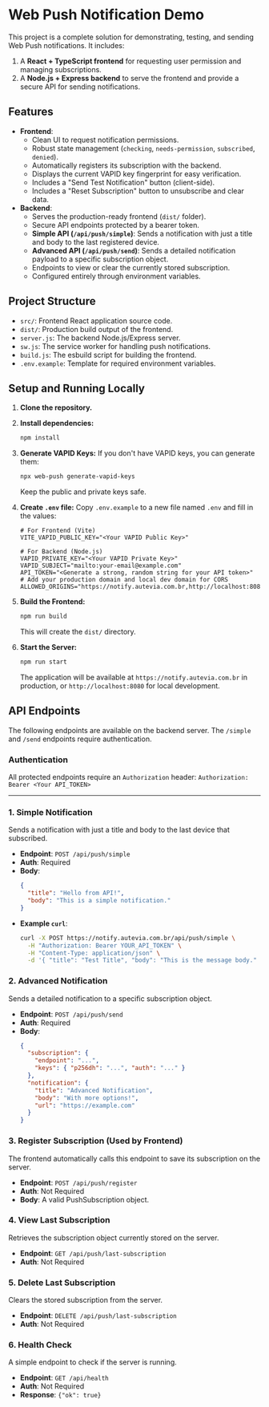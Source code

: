 # Web Push Notification Demo

This project is a complete solution for demonstrating, testing, and sending Web Push notifications. It includes:
1.  A **React + TypeScript frontend** for requesting user permission and managing subscriptions.
2.  A **Node.js + Express backend** to serve the frontend and provide a secure API for sending notifications.

## Features

-   **Frontend**:
    -   Clean UI to request notification permissions.
    -   Robust state management (`checking`, `needs-permission`, `subscribed`, `denied`).
    -   Automatically registers its subscription with the backend.
    -   Displays the current VAPID key fingerprint for easy verification.
    -   Includes a "Send Test Notification" button (client-side).
    -   Includes a "Reset Subscription" button to unsubscribe and clear data.
-   **Backend**:
    -   Serves the production-ready frontend (`dist/` folder).
    -   Secure API endpoints protected by a bearer token.
    -   **Simple API (`/api/push/simple`)**: Sends a notification with just a title and body to the last registered device.
    -   **Advanced API (`/api/push/send`)**: Sends a detailed notification payload to a specific subscription object.
    -   Endpoints to view or clear the currently stored subscription.
    -   Configured entirely through environment variables.

## Project Structure

-   `src/`: Frontend React application source code.
-   `dist/`: Production build output of the frontend.
-   `server.js`: The backend Node.js/Express server.
-   `sw.js`: The service worker for handling push notifications.
-   `build.js`: The esbuild script for building the frontend.
-   `.env.example`: Template for required environment variables.

## Setup and Running Locally

1.  **Clone the repository.**

2.  **Install dependencies:**
    ```bash
    npm install
    ```

3.  **Generate VAPID Keys:**
    If you don't have VAPID keys, you can generate them:
    ```bash
    npx web-push generate-vapid-keys
    ```
    Keep the public and private keys safe.

4.  **Create `.env` file:**
    Copy `.env.example` to a new file named `.env` and fill in the values:
    ```env
    # For Frontend (Vite)
    VITE_VAPID_PUBLIC_KEY="<Your VAPID Public Key>"

    # For Backend (Node.js)
    VAPID_PRIVATE_KEY="<Your VAPID Private Key>"
    VAPID_SUBJECT="mailto:your-email@example.com"
    API_TOKEN="<Generate a strong, random string for your API token>"
    # Add your production domain and local dev domain for CORS
    ALLOWED_ORIGINS="https://notify.autevia.com.br,http://localhost:8080"
    ```

5.  **Build the Frontend:**
    ```bash
    npm run build
    ```
    This will create the `dist/` directory.

6.  **Start the Server:**
    ```bash
    npm run start
    ```
    The application will be available at `https://notify.autevia.com.br` in production, or `http://localhost:8080` for local development.

## API Endpoints

The following endpoints are available on the backend server. The `/simple` and `/send` endpoints require authentication.

### Authentication

All protected endpoints require an `Authorization` header:
`Authorization: Bearer <Your API_TOKEN>`

---

### 1. Simple Notification

Sends a notification with just a title and body to the last device that subscribed.

-   **Endpoint**: `POST /api/push/simple`
-   **Auth**: Required
-   **Body**:
    ```json
    {
      "title": "Hello from API!",
      "body": "This is a simple notification."
    }
    ```
-   **Example `curl`**:
    ```sh
    curl -X POST https://notify.autevia.com.br/api/push/simple \
      -H "Authorization: Bearer YOUR_API_TOKEN" \
      -H "Content-Type: application/json" \
      -d '{ "title": "Test Title", "body": "This is the message body." }'
    ```

### 2. Advanced Notification

Sends a detailed notification to a specific subscription object.

-   **Endpoint**: `POST /api/push/send`
-   **Auth**: Required
-   **Body**:
    ```json
    {
      "subscription": {
        "endpoint": "...",
        "keys": { "p256dh": "...", "auth": "..." }
      },
      "notification": {
        "title": "Advanced Notification",
        "body": "With more options!",
        "url": "https://example.com"
      }
    }
    ```

### 3. Register Subscription (Used by Frontend)

The frontend automatically calls this endpoint to save its subscription on the server.

-   **Endpoint**: `POST /api/push/register`
-   **Auth**: Not Required
-   **Body**: A valid PushSubscription object.

### 4. View Last Subscription

Retrieves the subscription object currently stored on the server.

-   **Endpoint**: `GET /api/push/last-subscription`
-   **Auth**: Not Required

### 5. Delete Last Subscription

Clears the stored subscription from the server.

-   **Endpoint**: `DELETE /api/push/last-subscription`
-   **Auth**: Not Required

### 6. Health Check

A simple endpoint to check if the server is running.

-   **Endpoint**: `GET /api/health`
-   **Auth**: Not Required
-   **Response**: `{"ok": true}`